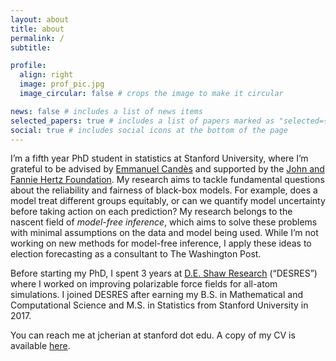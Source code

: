 ```yaml
---
layout: about
title: about
permalink: /
subtitle:

profile:
  align: right
  image: prof_pic.jpg
  image_circular: false # crops the image to make it circular

news: false # includes a list of news items
selected_papers: true # includes a list of papers marked as "selected={true}"
social: true # includes social icons at the bottom of the page
---
```


I’m a fifth year PhD student in statistics at Stanford University, where I’m grateful to be advised by [Emmanuel Candès](https://candes.su.domains) and supported by the [John and Fannie Hertz Foundation](https://www.hertzfoundation.org). My research aims to tackle fundamental questions about the reliability and fairness of black-box models. For example, does a model treat different groups equitably, or can we quantify model uncertainty before taking action on each prediction? My research belongs to the nascent field of *model-free inference*, which aims to solve these problems with minimal assumptions on the data and model being used. While I’m not working on new methods for model-free inference, I apply these ideas to election forecasting as a consultant to The Washington Post.

Before starting my PhD, I spent 3 years at [D.E. Shaw Research](https://www.deshawresearch.com) (“DESRES”) where I worked on improving polarizable force fields for all-atom simulations. I joined DESRES after earning my B.S. in Mathematical and Computational Science and M.S. in Statistics from Stanford University in 2017.

You can reach me at jcherian at stanford dot edu. A copy of my CV is available [here](https://jjcherian.github.io/assets/pdf/cv_dec24_norefs.pdf).
